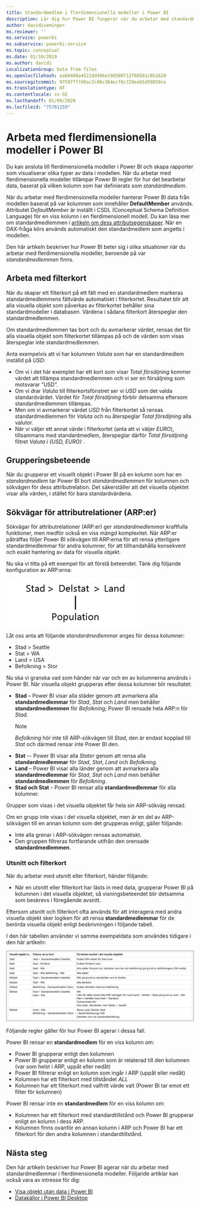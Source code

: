 ```yaml
---
title: Standardmedlem i flerdimensionella modeller i Power BI
description: Lär dig hur Power BI fungerar när du arbetar med standardmedlemmar i flerdimensionella modeller
author: davidiseminger
ms.reviewer: ''
ms.service: powerbi
ms.subservice: powerbi-service
ms.topic: conceptual
ms.date: 01/10/2019
ms.author: davidi
LocalizationGroup: Data from files
ms.openlocfilehash: ea60400a4522dd496e19d508f13760581c0b2620
ms.sourcegitcommit: 97597ff7d9ac2c08c364ecf0c729eab5d59850ce
ms.translationtype: HT
ms.contentlocale: sv-SE
ms.lasthandoff: 01/09/2020
ms.locfileid: "75761259"
---
```

# <a name="work-with-multidimensional-models-in-power-bi"></a>Arbeta med flerdimensionella modeller i Power BI

Du kan ansluta till flerdimensionella modeller i Power BI och skapa rapporter som visualiserar olika typer av data i modellen. När du arbetar med flerdimensionella modeller tillämpar Power BI regler för hur det bearbetar data, baserat på vilken kolumn som har definierats som *standardmedlem*. 

När du arbetar med flerdimensionella modeller hanterar Power BI data från modellen baserat på var kolumnen som innehåller **DefaultMember** används. Attributet *DefaultMember* är inställt i CSDL (Conceptual Schema Definition Language) för en viss kolumn i en flerdimensionell modell. Du kan läsa mer om standardmedlemmen i [artikeln om dess attributsegenskaper](https://docs.microsoft.com/sql/analysis-services/multidimensional-models/attribute-properties-define-a-default-member?view=sql-server-2017). När en DAX-fråga körs används automatiskt den standardmedlem som angetts i modellen.

Den här artikeln beskriver hur Power BI beter sig i olika situationer när du arbetar med flerdimensionella modeller, beroende på var *standardmedlemmen* finns. 

## <a name="working-with-filter-cards"></a>Arbeta med filterkort

När du skapar ett filterkort på ett fält med en standardmedlem markeras standardmedlemmens fältvärde automatiskt i filterkortet. Resultatet blir att alla visuella objekt som påverkas av filterkortet behåller sina standardmodeller i databasen. Värdena i sådana filterkort återspeglar den standardmedlemmen.

Om standardmedlemmen tas bort och du avmarkerar värdet, rensas det för alla visuella objekt som filterkortet tillämpas på och de värden som visas återspeglar inte standardmedlemmen.

Anta exempelvis att vi har kolumnen *Valuta* som har en standardmedlem inställd på *USD*:

* Om vi i det här exemplet har ett kort som visar *Total försäljning* kommer värdet att tillämpa standardmedlemmen och vi ser en försäljning som motsvarar ”USD”.
* Om vi drar *Valuta* till filterkortsfönstret ser vi *USD* som det valda standardvärdet. Värdet för *Total försäljning* förblir detsamma eftersom standardmedlemmen tillämpas.
* Men om vi avmarkerar värdet *USD* från filterkortet så rensas standardmedlemmen för *Valuta* och nu återspeglar *Total försäljning* alla valutor.
* När vi väljer ett annat värde i filterkortet (anta att vi väljer *EURO*), tillsammans med standardmedlem, återspeglar därför *Total försäljning* filtret *Valuta i {USD, EURO}* .

## <a name="grouping-behavior"></a>Grupperingsbeteende

När du grupperar ett visuellt objekt i Power BI på en kolumn som har en *standardmedlem* tar Power BI bort *standardmedlemmen* för kolumnen och sökvägen för dess attributrelation. Det säkerställer att det visuella objektet visar alla värden, i stället för bara standardvärdena.

## <a name="attribute-relationship-paths-arps"></a>Sökvägar för attributrelationer (ARP:er)

Sökvägar för attributrelationer (ARP:er) ger *standardmedlemmar* kraftfulla funktioner, men medför också en viss mängd komplexitet. När ARP:er påträffas följer Power BI sökvägen till ARP:erna för att rensa ytterligare standardmedlemmar för andra kolumner, för att tillhandahålla konsekvent och exakt hantering av data för visuella objekt.

Nu ska vi titta på ett exempel för att förstå beteendet. Tänk dig följande konfiguration av ARP:erna:

![ARP:er i en flerdimensionell modell](media/desktop-default-member-multidimensional-models/default-members_01.png)

Låt oss anta att följande *standardmedlemmar* anges för dessa kolumner:

* Stad > Seattle
* Stat > WA
* Land > USA
* Befolkning > Stor

Nu ska vi granska vad som händer när var och en av kolumnerna används i Power BI. När visuella objekt grupperas efter dessa kolumner blir resultatet:

* **Stad** – Power BI visar alla städer genom att avmarkera alla **standardmedlemmar** för *Stad*, *Stat* och *Land* men behåller **standardmedlemmen** för *Befolkning*; Power BI rensade hela ARP:n för *Stad*.
    > [!NOTE]
    > *Befolkning* hör inte till ARP-sökvägen till *Stad*, den är endast kopplad till *Stat* och därmed rensar inte Power BI den.
* **Stat** –- Power BI visar alla *Stater* genom att rensa alla **standardmedlemmar** för *Stad*, *Stat*, *Land* och *Befolkning*.
* **Land** – Power BI visar alla länder genom att avmarkera alla **standardmedlemmar** för *Stad*, *Stat* och *Land* men behåller **standardmedlemmen** för *Befolkning*.
* **Stad och Stat** – Power BI rensar alla **standardmedlemmar** för alla kolumner.

Grupper som visas i det visuella objektet får hela sin ARP-sökväg rensad. 

Om en grupp inte visas i det visuella objektet, men är en del av ARP-sökvägen till en annan kolumn som det grupperas enligt, gäller följande:

* Inte alla grenar i ARP-sökvägen rensas automatiskt.
* Den gruppen filtreras fortfarande utifrån den orensade **standardmedlemmen**.

### <a name="slicers-and-filter-cards"></a>Utsnitt och filterkort

När du arbetar med utsnitt eller filterkort, händer följande:

* När en utsnitt eller filterkort har lästs in med data, grupperar Power BI på kolumnen i det visuella objektet, så visningsbeteendet blir detsamma som beskrevs i föregående avsnitt.

Eftersom utsnitt och filterkort ofta används för att interagera med andra visuella objekt sker logiken för att rensa **standardmedlemmar** för de berörda visuella objekt enligt beskrivningen i följande tabell. 

I den här tabellen använder vi samma exempeldata som användes tidigare i den här artikeln:

![Beteende för när Power BI rensar standardmedlem med utsnitt och filterkort](media/desktop-default-member-multidimensional-models/default-members_02.png)

Följande regler gäller för hur Power BI agerar i dessa fall.

Power BI rensar en **standardmedlem** för en viss kolumn om:

* Power BI grupperar enligt den kolumnen
* Power BI grupperar enligt en kolumn som är relaterad till den kolumnen (var som helst i ARP, uppåt eller nedåt)
* Power BI filtrerar enligt en kolumn som ingår i ARP (uppåt eller nedåt)
* Kolumnen har ett filterkort med tillståndet *ALL*
* Kolumnen har ett filterkort med valfritt värde valt (Power BI tar emot ett filter för kolumnen)

Power BI rensar inte en **standardmedlem** för en viss kolumn om:

* Kolumnen har ett filterkort med standardtillstånd och Power BI grupperar enligt en kolumn i dess ARP.
* Kolumnen finns ovanför en annan kolumn i ARP och Power BI har ett filterkort för den andra kolumnen i standardtillstånd.


## <a name="next-steps"></a>Nästa steg

Den här artikeln beskriver hur Power BI agerar när du arbetar med standardmedlemmar i flerdimensionella modeller. Följande artiklar kan också vara av intresse för dig: 

* [Visa objekt utan data i Power BI](desktop-show-items-no-data.md)
* [Datakällor i Power BI Desktop](desktop-data-sources.md)
